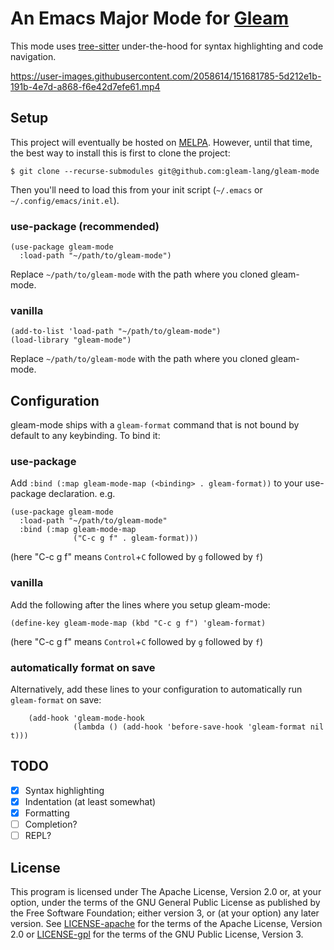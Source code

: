 An Emacs Major Mode for [Gleam]
===============================

This mode uses [tree-sitter] under-the-hood for syntax highlighting and code
navigation.

https://user-images.githubusercontent.com/2058614/151681785-5d212e1b-191b-4e7d-a868-f6e42d7efe61.mp4

Setup
-----

This project will eventually be hosted on [MELPA]. However, until that time, the
best way to install this is first to clone the project:

```
$ git clone --recurse-submodules git@github.com:gleam-lang/gleam-mode
```

Then you'll need to load this from your init script (`~/.emacs` or
`~/.config/emacs/init.el`).

### use-package (recommended)

```elisp
(use-package gleam-mode
  :load-path "~/path/to/gleam-mode")
```

Replace `~/path/to/gleam-mode` with the path where you cloned gleam-mode.

### vanilla

```elisp
(add-to-list 'load-path "~/path/to/gleam-mode")
(load-library "gleam-mode")
```

Replace `~/path/to/gleam-mode` with the path where you cloned gleam-mode.

Configuration
-------------

gleam-mode ships with a `gleam-format` command that is not bound by default to
any keybinding. To bind it:

### use-package

Add `:bind (:map gleam-mode-map (<binding> . gleam-format))` to your use-package declaration. e.g.

```elisp
(use-package gleam-mode
  :load-path "~/path/to/gleam-mode"
  :bind (:map gleam-mode-map
              ("C-c g f" . gleam-format)))
```

(here "C-c g f" means `Control`+`C` followed by `g` followed by `f`)

### vanilla

Add the following after the lines where you setup gleam-mode:

```elisp
(define-key gleam-mode-map (kbd "C-c g f") 'gleam-format)
```

(here "C-c g f" means `Control`+`C` followed by `g` followed by `f`)

### automatically format on save

Alternatively, add these lines to your configuration to automatically run `gleam-format` on save:

``` elisp
    (add-hook 'gleam-mode-hook
              (lambda () (add-hook 'before-save-hook 'gleam-format nil t)))
```

TODO
----

- [x] Syntax highlighting
- [x] Indentation (at least somewhat)
- [x] Formatting
- [ ] Completion?
- [ ] REPL?

[Gleam]: https://gleam.run
[tree-sitter]: https://github.com/tree-sitter/tree-sitter
[MELPA]: https://melpa.org

License
-------

This program is licensed under The Apache License, Version 2.0 or, at your
option, under the terms of the GNU General Public License as published by the
Free Software Foundation; either version 3, or (at your option) any later
version. See [LICENSE-apache](./LICENSE-apache) for the terms of the Apache
License, Version 2.0 or [LICENSE-gpl](./LICENSE-gpl) for the terms of the GNU
Public License, Version 3.
